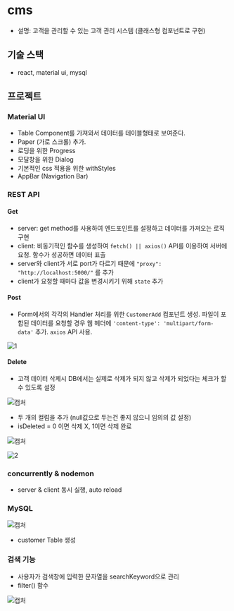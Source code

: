 # cms

- 설명: 고객을 관리할 수 있는 고객 관리 시스템 (클래스형 컴포넌트로 구현)

## 기술 스택

- react, material ui, mysql

## 프로젝트

### Material UI

- Table Component를 가져와서 데이터를 테이블형태로 보여준다.
- Paper (가로 스크롤) 추가.
- 로딩을 위한 Progress
- 모달창을 위한 Dialog
- 기본적인 css 적용을 위한 withStyles
- AppBar (Navigation Bar)

### REST API

#### Get

- server: get method를 사용하여 엔드포인트를 설정하고 데이터를 가져오는 로직 구현
- client: 비동기적인 함수를 생성하여 `fetch() || axios()` API를 이용하여 서버에 요청. 함수가 성공하면 데이터 표출
- server와 client가 서로 port가 다르기 때문에 `"proxy": "http://localhost:5000/"` 를 추가
- client가 요청할 때마다 값을 변경시키기 위해 `state` 추가

#### Post

- Form에서의 각각의 Handler 처리를 위한 `CustomerAdd` 컴포넌트 생성. 파일이 포함된 데이터를 요청할 경우 웹 헤더에 `'content-type': 'multipart/form-data'` 추가. `axios` API 사용.

![1](https://user-images.githubusercontent.com/55525868/100122434-b62c0680-2ebc-11eb-9379-3055c805fd0f.PNG)

#### Delete

- 고객 데이터 삭제시 DB에서는 실제로 삭제가 되지 않고 삭제가 되었다는 체크가 할 수 있도록 설정

![캡처](https://user-images.githubusercontent.com/55525868/100115670-22573c00-2eb6-11eb-8295-fe7b44672a7e.PNG)

- 두 개의 컬럼을 추가 (null값으로 두는건 좋지 않으니 임의의 값 설정)
- isDeleted = 0 이면 삭제 X, 1이면 삭제 완료

![캡처](https://user-images.githubusercontent.com/55525868/100117350-0ce31180-2eb8-11eb-872e-54b6457ad6d1.PNG)

![2](https://user-images.githubusercontent.com/55525868/100122441-b926f700-2ebc-11eb-8033-5b66ba65e470.PNG)

### concurrently & nodemon 

- server & client 동시 실행, auto reload

### MySQL

![캡처](https://user-images.githubusercontent.com/55525868/100104149-292b8200-2ea9-11eb-92e7-3db5193c5f91.PNG)

- customer Table 생성

### 검색 기능

- 사용자가 검색창에 입력한 문자열을 searchKeyword으로 관리
- filter() 함수 

![캡처](https://user-images.githubusercontent.com/55525868/100126650-921ef400-2ec1-11eb-9be4-84ce874433a9.PNG)
